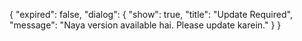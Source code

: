 {
  "expired": false,
  "dialog": {
    "show": true,
    "title": "Update Required",
    "message": "Naya version available hai. Please update karein."
  }
}
